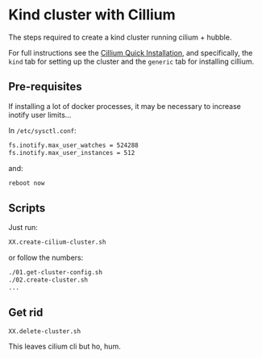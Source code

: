 # Kind cluster with Cillium

The steps required to create a kind cluster running cilium + hubble.

For full instructions see the [Cillium Quick Installation](https://docs.cilium.io/en/stable/gettingstarted/k8s-install-default/#k8s-install-quick),
and specifically, the `kind` tab for setting up the cluster and the `generic` tab for installing cillium.

## Pre-requisites

If installing a lot of docker processes, it may be necessary to increase inotify user limits...

In `/etc/sysctl.conf`:

```bash
fs.inotify.max_user_watches = 524288
fs.inotify.max_user_instances = 512
```

and:

```bash
reboot now
```

## Scripts

Just run:

```bash
XX.create-cilium-cluster.sh
```

or follow the numbers:

```bash
./01.get-cluster-config.sh
./02.create-cluster.sh
...
```

## Get rid

```bash
XX.delete-cluster.sh
```

This leaves cilium cli but ho, hum.
